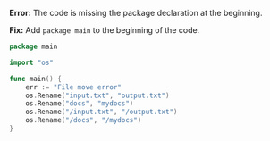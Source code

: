 **Error:** The code is missing the package declaration at the beginning.

**Fix:** Add `package main` to the beginning of the code.

```go
package main

import "os"

func main() {
	err := "File move error"
	os.Rename("input.txt", "output.txt")
	os.Rename("docs", "mydocs")
	os.Rename("/input.txt", "/output.txt")
	os.Rename("/docs", "/mydocs")
}
```
